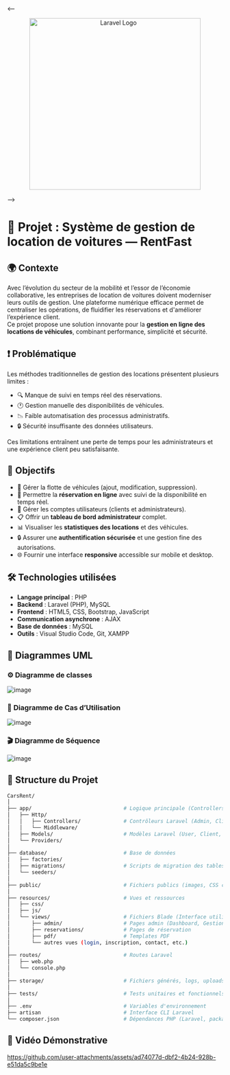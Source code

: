 <--  <p align="center"><a href="https://laravel.com" target="_blank"><img src="https://raw.githubusercontent.com/laravel/art/master/logo-lockup/5%20SVG/2%20CMYK/1%20Full%20Color/laravel-logolockup-cmyk-red.svg" width="400" alt="Laravel Logo"></a></p>
-->

# 🚗 Projet : Système de gestion de location de voitures — RentFast

## 🌍 Contexte  
Avec l’évolution du secteur de la mobilité et l’essor de l’économie collaborative, les entreprises de location de voitures doivent moderniser leurs outils de gestion. Une plateforme numérique efficace permet de centraliser les opérations, de fluidifier les réservations et d'améliorer l’expérience client.  
Ce projet propose une solution innovante pour la **gestion en ligne des locations de véhicules**, combinant performance, simplicité et sécurité.

## ❗ Problématique  
Les méthodes traditionnelles de gestion des locations présentent plusieurs limites :

- 🔍 Manque de suivi en temps réel des réservations.
- 🕐 Gestion manuelle des disponibilités de véhicules.
- 📉 Faible automatisation des processus administratifs.
- 🔒 Sécurité insuffisante des données utilisateurs.

Ces limitations entraînent une perte de temps pour les administrateurs et une expérience client peu satisfaisante.

## 🎯 Objectifs  

- 🚗 Gérer la flotte de véhicules (ajout, modification, suppression).
- 📅 Permettre la **réservation en ligne** avec suivi de la disponibilité en temps réel.
- 👥 Gérer les comptes utilisateurs (clients et administrateurs).
- 📋 Offrir un **tableau de bord administrateur** complet.
- 📊 Visualiser les **statistiques des locations** et des véhicules.
- 🔒 Assurer une **authentification sécurisée** et une gestion fine des autorisations.
- 🌐 Fournir une interface **responsive** accessible sur mobile et desktop.

## 🛠️ Technologies utilisées  

- **Langage principal** : PHP  
- **Backend** : Laravel (PHP), MySQL  
- **Frontend** : HTML5, CSS, Bootstrap, JavaScript  
- **Communication asynchrone** : AJAX  
- **Base de données** : MySQL  
- **Outils** : Visual Studio Code, Git, XAMPP

## 📌 Diagrammes UML  


### ⚙️ Diagramme de classes  
![image](https://github.com/user-attachments/assets/22c1f358-b7ec-4b00-b646-cacb4adeaf5e)

### 🎯 **Diagramme de Cas d’Utilisation**  
![image](https://github.com/user-attachments/assets/b2de794d-d350-467e-a36d-a0c3d3c3d7a5)

### 🎬 **Diagramme de Séquence**  
![image](https://github.com/user-attachments/assets/8db5fb1d-bf87-4dc7-8407-865bd184c092)

## 📌 Structure du Projet  

```bash
CarsRent/
│
├── app/                              # Logique principale (Controllers, Models, Middleware)
│   ├── Http/
│   │   ├── Controllers/              # Contrôleurs Laravel (Admin, Client, Réservation, Véhicule, etc.)
│   │   └── Middleware/
│   ├── Models/                       # Modèles Laravel (User, Client, Reservation, Vehicle, etc.)
│   └── Providers/
│
├── database/                         # Base de données
│   ├── factories/
│   ├── migrations/                   # Scripts de migration des tables
│   └── seeders/
│
├── public/                           # Fichiers publics (images, CSS compilé, JS compilé)
│
├── resources/                        # Vues et ressources
│   ├── css/
│   ├── js/
│   └── views/                        # Fichiers Blade (Interface utilisateur)
│       ├── admin/                    # Pages admin (Dashboard, Gestion Clients, Véhicules, Offres, etc.)
│       ├── reservations/             # Pages de réservation
│       ├── pdf/                      # Templates PDF
│       └── autres vues (login, inscription, contact, etc.)
│
├── routes/                           # Routes Laravel
│   ├── web.php
│   └── console.php
│
├── storage/                          # Fichiers générés, logs, uploads
│
├── tests/                            # Tests unitaires et fonctionnels
│
├── .env                              # Variables d'environnement
├── artisan                           # Interface CLI Laravel
└── composer.json                     # Dépendances PHP (Laravel, packages)
```


## 🎥 **Vidéo Démonstrative**  

https://github.com/user-attachments/assets/ad74077d-dbf2-4b24-928b-e51da5c9be1e



